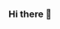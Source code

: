### Hi there 👋

<!--
**blindbane/blindbane** is a ✨ _special_ ✨ repository because its `README.md` (this file) appears on your GitHub profile.

Here are some ideas to get you started:

[![trophy](https://github-profile-trophy.vercel.app/?username=blindbane)](https://github.com/ryo-ma/github-profile-trophy)

- 🔭 I’m currently working on ...
- 🌱 I’m currently learning ...
- 👯 I’m looking to collaborate on ...
- 🤔 I’m looking for help with ...
- 💬 Ask me about ...
- 📫 How to reach me: ...
- 😄 Pronouns: ...
- ⚡ Fun fact: ...
-->

